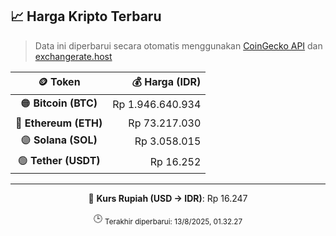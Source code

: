 

<!-- HARGA_KRIPTO -->
## 📈 Harga Kripto Terbaru

> Data ini diperbarui secara otomatis menggunakan [CoinGecko API](https://www.coingecko.com/) dan [exchangerate.host](https://exchangerate.host/)

<div align="center">

| 🪙 Token | 💰 Harga (IDR) |
|:------:|---------------:|
| 🟠 **Bitcoin (BTC)**   | Rp 1.946.640.934 |
| 🔵 **Ethereum (ETH)**  | Rp 73.217.030 |
| 🟣 **Solana (SOL)**    | Rp 3.058.015 |
| 🟢 **Tether (USDT)**   | Rp 16.252 |

---

💱 **Kurs Rupiah (USD → IDR)**: Rp 16.247

🕒 <sub>Terakhir diperbarui: 13/8/2025, 01.32.27</sub>

</div>
<!-- /HARGA_KRIPTO -->